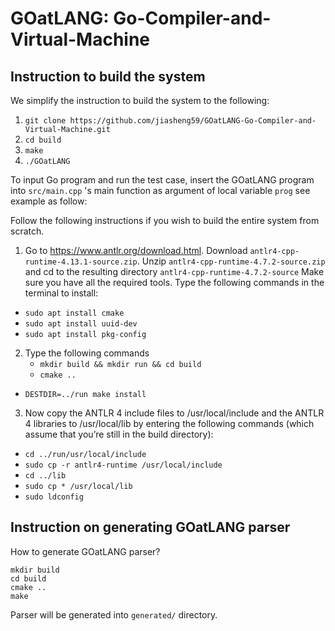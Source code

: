 # GOatLANG: Go-Compiler-and-Virtual-Machine

## Instruction to build the system
We simplify the instruction to build the system to the following:
1. `git clone https://github.com/jiasheng59/GOatLANG-Go-Compiler-and-Virtual-Machine.git`
2. `cd build`
3. `make`
4. `./GOatLANG`

To input Go program and run the test case, insert the GOatLANG program into `src/main.cpp` 's main function as argument of local variable `prog` see example as follow:


Follow the following instructions if you wish to build the entire system from scratch.
1. Go to https://www.antlr.org/download.html. Download `antlr4-cpp-runtime-4.13.1-source.zip`. Unzip `antlr4-cpp-runtime-4.7.2-source.zip` and cd to the resulting directory `antlr4-cpp-runtime-4.7.2-source` Make sure you have all the required tools. Type the following commands in the terminal to install:
  - `sudo apt install cmake`
  - `sudo apt install uuid-dev`
  - `sudo apt install pkg-config`
2. Type the following commands
   - `mkdir build && mkdir run && cd build`
   - `cmake ..`
  - `DESTDIR=../run make install`
  
3. Now copy the ANTLR 4 include files to /usr/local/include and the ANTLR 4 libraries to /usr/local/lib by entering the following commands (which assume that you’re still in the build
directory):
- `cd ../run/usr/local/include`
- `sudo cp -r antlr4-runtime /usr/local/include`
- `cd ../lib`
- `sudo cp * /usr/local/lib`
- `sudo ldconfig`

## Instruction on generating GOatLANG parser
How to generate GOatLANG parser?

```
mkdir build
cd build
cmake ..
make 
```

Parser will be generated into `generated/` directory.
